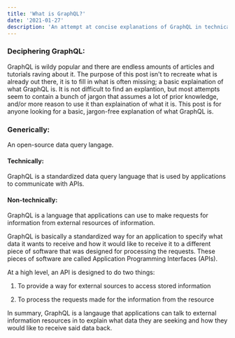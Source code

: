 ```yaml
---
title: 'What is GraphQL?'
date: '2021-01-27'
description: 'An attempt at concise explanations of GraphQL in technical and non-technical terms.'
---
```


### Deciphering GraphQL:

GraphQL is wildy popular and there are endless amounts of articles and tutorials raving about it. The purpose of this post isn't to recreate what is already out there, it is to fill in what is often missing; a basic explaination of what GraphQL is. It is not difficult to find an explantion, but most attempts seem to contain a bunch of jargon that assumes a lot of prior knowledge, and/or more reason to use it than explaination of what it is. This post is for anyone looking for a basic, jargon-free explanation of what GraphQL is. 

### Generically: 

An open-source data query langage. 

#### Technically:

GraphQL is a standardized data query language that is used by applications to communicate with APIs.

#### Non-technically:

GraphQL is a language that applications can use to make requests for information from external resources of information.

GraphQL is basically a standardized way for an application to specify what data it wants to receive and how it would like to receive it to a different  piece of software that was designed for processing the requests. These pieces of software are called Application Programming Interfaces (APIs). 

At a high level, an API is designed to do two things: 

1. To provide a way for external sources to access stored information 

2. To process the requests made for the information from the resource

In summary, GraphQL is a langauge that applications can talk to external information resources in to explain what data they are seeking and how they would like to receive said data back.